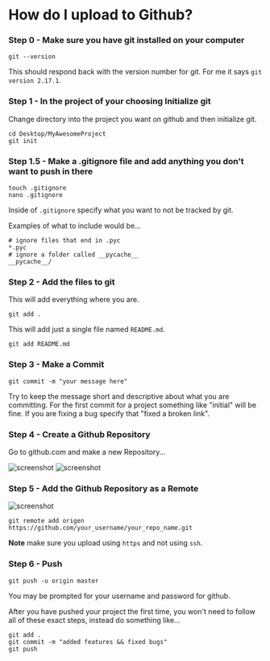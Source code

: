 # How do I upload to Github?

### Step 0 - Make sure you have git installed on your computer

```shell
git --version
```

This should respond back with the version number for git. For me it says ```git version 2.17.1```.

### Step 1 - In the project of your choosing Initialize git

Change directory into the project you want on github and then initialize git.

```shell
cd Desktop/MyAwesomeProject
git init
```

### Step 1.5 - Make a .gitignore file and add anything you don't want to push in there

```shell
touch .gitignore
nano .gitignore
```

Inside of ```.gitignore``` specify what you want to not be tracked by git.

Examples of what to include would be...

```
# ignore files that end in .pyc
*.pyc
# ignore a folder called __pycache__
__pycache__/
```

### Step 2 - Add the files to git

This will add everything where you are.

```shell
git add .
```

This will add just a single file named ```README.md```.

```shell
git add README.md
```

### Step 3 - Make a Commit

```shell
git commit -m "your message here"
```

Try to keep the message short and descriptive about what you are committing. For the first commit for a project something like "initial" will be fine. If you are fixing a bug specify that "fixed a broken link".

### Step 4 - Create a Github Repository

Go to github.com and make a new Repository...

<img src="https://raw.githubusercontent.com/wgoode3/Lectures/master/newrepo.png" alt="screenshot" />
<img src="https://raw.githubusercontent.com/wgoode3/Lectures/master/namerepo.png" alt="screenshot" />

### Step 5 - Add the Github Repository as a Remote

<img src="https://raw.githubusercontent.com/wgoode3/Lectures/master/addorigin.png" alt="screenshot" />

```shell
git remote add origen https://github.com/your_username/your_repo_name.git
```

**Note** make sure you upload using ```https``` and not using ```ssh```.

### Step 6 - Push

```shell
git push -u origin master
```

You may be prompted for your username and password for github.

After you have pushed your project the first time, you won't need to follow all of these exact steps, instead do something like...

```shell
git add .
git commit -m "added features && fixed bugs"
git push
```
